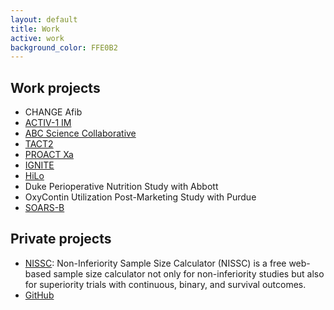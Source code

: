 ```yaml
---
layout: default
title: Work
active: work
background_color: FFE0B2
---
```

## Work projects
- CHANGE Afib
- [ACTIV-1 IM](https://clinicaltrials.gov/ct2/show/NCT04593940)
- [ABC Science Collaborative](https://abcsciencecollaborative.org/)
- [TACT2](https://clinicaltrials.gov/ct2/show/NCT02733185)
- [PROACT Xa](https://clinicaltrials.gov/ct2/show/NCT04142658)
- [IGNITE](https://gmkb.org/)
- [HiLo](https://clinicaltrials.gov/ct2/show/NCT04095039)
- Duke Perioperative Nutrition Study with Abbott
- OxyContin Utilization Post-Marketing Study with Purdue 
- [SOARS-B](https://clinicaltrials.gov/ct2/show/NCT01944046)

## Private projects
- [NISSC](http://www.hwasoon.kim/NISSC): Non-Inferiority Sample Size Calculator (NISSC) is a free web-based sample size calculator not only for non-inferiority studies but also for superiority trials with continuous, binary, and survival outcomes.
- [GitHub](https://github.com/dulcisflos)

